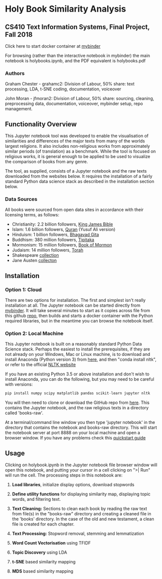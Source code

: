 # Holy Book Similarity Analysis

## CS410 Text Information Systems, Final Project, Fall 2018

Click here to start docker container at [mybinder](https://mybinder.org/v2/gh/jfmoran2/CS410_Public_Project/master)

For browsing (rather than the interactive notebook in mybinder) the main notebook is holybooks.ipynb, and the PDF equivalent is holybooks.pdf

### Authors

Graham Chester - grahamc2: Division of Labour, 50% share: text processing, LDA, t-SNE coding, documentation, voiceover

John Moran - jfmoran2: Division of Labour, 50% share: sourcing, cleaning, preprocessing data, documentation, voiceover, mybinder setup, repo management.

## Functionality Overview

This Jupyter notebook tool was developed to enable the visualisation of similarities and differences of the major texts from many of the worlds largest religions. It also includes non-religious works from approximately similar periods (of translation) as a benchmark. While the tool is focused on religious works, it is general enough to be applied to be used to visualize the comparison of books from any genre.

The tool, as supplied, consists of a Jupyter notebook and the raw texts downloaded from the websites below. It requires the installation of a fairly standard Python data science stack as described in the installation section below.

### Data Sources

All books were sourced from open data sites in accordance with their licensing terms, as follows:

* Christianity: 2.2 billion followers, [King James Bible](http://www.o-bible.com/dlb.html)
* Islam: 1.6 billion followers, [Quran](http://tanzil.net/trans/) (Yusuf Ali version)
* Hinduism: 1 billion followers, [Bhagavad Gita](https://www.holybooks.com/bhagavad-gita-three-modern-translations/)
* Buddhism: 380 million followers, [Tipitaka](https://www.accesstoinsight.org/tech/download/bulk.html)
* Mormonism: 15 million followers, [Book of Mormon](http://holybooks.com/wp-content/uploads/2010/05/Book-of-Mormon.txt)
* Judaism: 14 million followers, [Torah](http://www.mechon-mamre.org/htmlzips/et002.zip)
* Shakespeare [collection](http://www.gutenberg.org/ebooks/author/65)
* Jane Austen [collecton](http://www.gutenberg.org/ebooks/search/?query=Jane+Austen)

## Installation

### Option 1: Cloud

There are two options for installation. The first and simplest isn't really installation at all. The Jupyter notebook can be started directly from [mybinder](https://mybinder.org/v2/gh/jfmoran2/CS410_Public_Project/master). It will take several minutes to start as it copies across file from this github [repo](https://github.com/jfmoran2/CS410_Public_Project), then builds and starts a docker container with the Python required libraries, but in the meantime you can browse the notebook itself.

### Option 2: Local Machine

This Jupyter notebook is built on a reasonably standard Python Data Science stack. Perhaps the easiest to install the prerequisites, if they are not already on your Windows, Mac or Linux machine, is to download and install Anaconda (Python version 3) from [here](https://www.anaconda.com/download), and then "conda install nltk", or refer to the official [NLTK website](http://www.nltk.org/install.html)

If you have an existing Python 3.5 or above installation and don't wish to install Anaconda, you can do the following, but you may need to be careful with versions:

```Python
pip install numpy scipy matplotlib pandas scikit-learn jupyter nltk
```

You will then need to clone or download the GitHub repo from [here](https://github.com/jfmoran2/CS410_Public_Project). This contains the Jupyter notebook, and the raw religious texts in a directory called 'books-raw'.

At a terminal/command line window you then type 'jupyter notebook' in the directory that contains the notebook and books-raw directory. This will start the notebook server at port 8888 on your local machine and open a browser window. If you have any problems check this [quickstart guide](https://jupyter.readthedocs.io/en/latest/content-quickstart.html)

## Usage

Clicking on holybook.ipynb in the Jupyter notebook file browser window will open this notebook, and putting your cursor in a cell clicking on ">| Run" will run the cell. The processing steps in this notebook are:

1) **Load libraries**, initialize display options, download stopwords

2) **Define utility functions** for displaying similarity map, displaying topic words, and filtering text.

3) **Text Cleaning:** Sections to clean each book by reading the raw text from file(s) in the "books-raw" directory and creating a cleaned file in the 'books' directory. In the case of the old and new testament, a clean file is created for each chapter.

4) **Text Processing:** Stopword removal, stemming and lemmatization

5) **Word Count Vectorisation** using TFIDF

6) **Topic Discovery** using LDA

7) **t-SNE** based similarity mapping

8) **MDS** based similarity mapping

